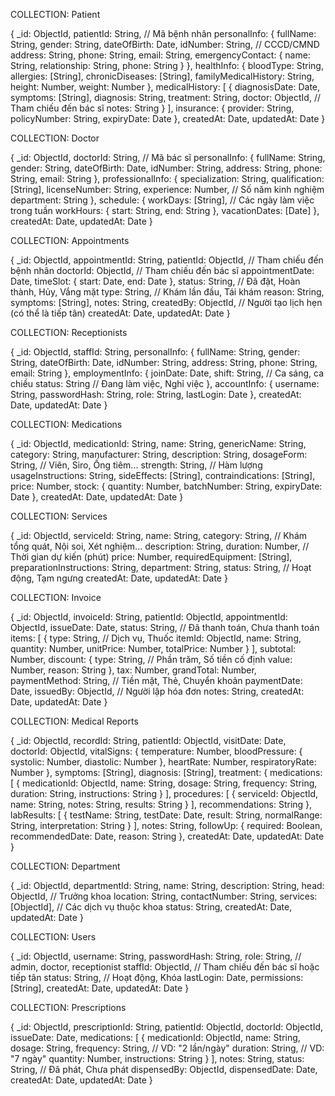 COLLECTION: Patient

{
  _id: ObjectId,
  patientId: String,  // Mã bệnh nhân
  personalInfo: {
    fullName: String,
    gender: String,
    dateOfBirth: Date,
    idNumber: String,  // CCCD/CMND
    address: String,
    phone: String,
    email: String,
    emergencyContact: {
      name: String,
      relationship: String,
      phone: String
    }
  },
  healthInfo: {
    bloodType: String,
    allergies: [String],
    chronicDiseases: [String],
    familyMedicalHistory: String,
    height: Number,
    weight: Number
  },
  medicalHistory: [
    {
      diagnosisDate: Date,
      symptoms: [String],
      diagnosis: String,
      treatment: String,
      doctor: ObjectId,  // Tham chiếu đến bác sĩ
      notes: String
    }
  ],
  insurance: {
    provider: String,
    policyNumber: String,
    expiryDate: Date
  },
  createdAt: Date,
  updatedAt: Date
}

COLLECTION: Doctor

{
  _id: ObjectId,
  doctorId: String,  // Mã bác sĩ
  personalInfo: {
    fullName: String,
    gender: String,
    dateOfBirth: Date,
    idNumber: String,
    address: String,
    phone: String,
    email: String
  },
  professionalInfo: {
    specialization: String,
    qualification: [String],
    licenseNumber: String,
    experience: Number,  // Số năm kinh nghiệm
    department: String
  },
  schedule: {
    workDays: [String],  // Các ngày làm việc trong tuần
    workHours: {
      start: String,
      end: String
    },
    vacationDates: [Date]
  },
  createdAt: Date,
  updatedAt: Date
}

COLLECTION: Appointments

{
  _id: ObjectId,
  appointmentId: String,
  patientId: ObjectId,  // Tham chiếu đến bệnh nhân
  doctorId: ObjectId,   // Tham chiếu đến bác sĩ
  appointmentDate: Date,
  timeSlot: {
    start: Date,
    end: Date
  },
  status: String,  // Đã đặt, Hoàn thành, Hủy, Vắng mặt
  type: String,    // Khám lần đầu, Tái khám
  reason: String,
  symptoms: [String],
  notes: String,
  createdBy: ObjectId,  // Người tạo lịch hẹn (có thể là tiếp tân)
  createdAt: Date,
  updatedAt: Date
}

COLLECTION: Receptionists

{
  _id: ObjectId,
  staffId: String,
  personalInfo: {
    fullName: String,
    gender: String,
    dateOfBirth: Date,
    idNumber: String,
    address: String,
    phone: String,
    email: String
  },
  employmentInfo: {
    joinDate: Date,
    shift: String,  // Ca sáng, ca chiều
    status: String  // Đang làm việc, Nghỉ việc
  },
  accountInfo: {
    username: String,
    passwordHash: String,
    role: String,
    lastLogin: Date
  },
  createdAt: Date,
  updatedAt: Date
}

COLLECTION: Medications

{
  _id: ObjectId,
  medicationId: String,
  name: String,
  genericName: String,
  category: String,
  manufacturer: String,
  description: String,
  dosageForm: String,  // Viên, Siro, Ống tiêm...
  strength: String,    // Hàm lượng
  usageInstructions: String,
  sideEffects: [String],
  contraindications: [String],
  price: Number,
  stock: {
    quantity: Number,
    batchNumber: String,
    expiryDate: Date
  },
  createdAt: Date,
  updatedAt: Date
}

COLLECTION: Services

{
  _id: ObjectId,
  serviceId: String,
  name: String,
  category: String,  // Khám tổng quát, Nội soi, Xét nghiệm...
  description: String,
  duration: Number,  // Thời gian dự kiến (phút)
  price: Number,
  requiredEquipment: [String],
  preparationInstructions: String,
  department: String,
  status: String,  // Hoạt động, Tạm ngưng
  createdAt: Date,
  updatedAt: Date
}

COLLECTION: Invoice

{
  _id: ObjectId,
  invoiceId: String,
  patientId: ObjectId,
  appointmentId: ObjectId,
  issueDate: Date,
  status: String,  // Đã thanh toán, Chưa thanh toán
  items: [
    {
      type: String,  // Dịch vụ, Thuốc
      itemId: ObjectId,
      name: String,
      quantity: Number,
      unitPrice: Number,
      totalPrice: Number
    }
  ],
  subtotal: Number,
  discount: {
    type: String,    // Phần trăm, Số tiền cố định
    value: Number,
    reason: String
  },
  tax: Number,
  grandTotal: Number,
  paymentMethod: String,  // Tiền mặt, Thẻ, Chuyển khoản
  paymentDate: Date,
  issuedBy: ObjectId,  // Người lập hóa đơn
  notes: String,
  createdAt: Date,
  updatedAt: Date
}

COLLECTION: Medical Reports

{
  _id: ObjectId,
  recordId: String,
  patientId: ObjectId,
  visitDate: Date,
  doctorId: ObjectId,
  vitalSigns: {
    temperature: Number,
    bloodPressure: {
      systolic: Number,
      diastolic: Number
    },
    heartRate: Number,
    respiratoryRate: Number
  },
  symptoms: [String],
  diagnosis: [String],
  treatment: {
    medications: [
      {
        medicationId: ObjectId,
        name: String,
        dosage: String,
        frequency: String,
        duration: String,
        instructions: String
      }
    ],
    procedures: [
      {
        serviceId: ObjectId,
        name: String,
        notes: String,
        results: String
      }
    ],
    recommendations: String
  },
  labResults: [
    {
      testName: String,
      testDate: Date,
      result: String,
      normalRange: String,
      interpretation: String
    }
  ],
  notes: String,
  followUp: {
    required: Boolean,
    recommendedDate: Date,
    reason: String
  },
  createdAt: Date,
  updatedAt: Date
}

COLLECTION: Department

{
  _id: ObjectId,
  departmentId: String,
  name: String,
  description: String,
  head: ObjectId,  // Trưởng khoa
  location: String,
  contactNumber: String,
  services: [ObjectId],  // Các dịch vụ thuộc khoa
  status: String,
  createdAt: Date,
  updatedAt: Date
}

COLLECTION: Users

{
  _id: ObjectId,
  username: String,
  passwordHash: String,
  role: String,  // admin, doctor, receptionist
  staffId: ObjectId,  // Tham chiếu đến bác sĩ hoặc tiếp tân
  status: String,  // Hoạt động, Khóa
  lastLogin: Date,
  permissions: [String],
  createdAt: Date,
  updatedAt: Date
}

COLLECTION: Prescriptions

{
  _id: ObjectId,
  prescriptionId: String,
  patientId: ObjectId,
  doctorId: ObjectId,
  issueDate: Date,
  medications: [
    {
      medicationId: ObjectId,
      name: String,
      dosage: String,
      frequency: String,  // VD: "2 lần/ngày"
      duration: String,   // VD: "7 ngày"
      quantity: Number,
      instructions: String
    }
  ],
  notes: String,
  status: String,  // Đã phát, Chưa phát
  dispensedBy: ObjectId,
  dispensedDate: Date,
  createdAt: Date,
  updatedAt: Date
}
